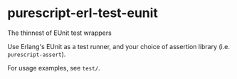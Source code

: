 # purescript-erl-test-eunit
The thinnest of EUnit test wrappers

Use Erlang's EUnit as a test runner, and your choice of assertion library (i.e. `purescript-assert`).

For usage examples, see `test/`.
